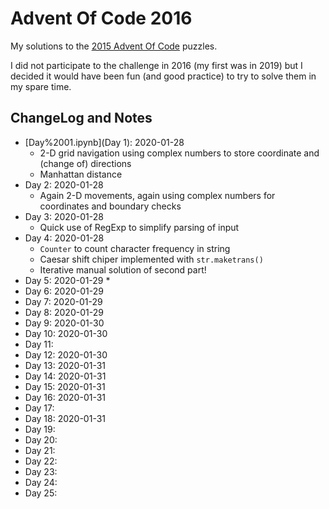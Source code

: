 # Advent Of Code 2016

My solutions to the [2015 Advent Of Code](https://adventofcode.com/2016) puzzles.

I did not participate to the challenge in 2016 (my first was in 2019) but I decided it would have been fun (and good practice) to try to solve them in my spare time.

## ChangeLog and Notes

* [Day%2001.ipynb](Day 1): 2020-01-28
  * 2-D grid navigation using complex numbers to store coordinate and (change of) directions
  * Manhattan distance
* Day 2: 2020-01-28
  * Again 2-D movements, again using complex numbers for coordinates and boundary checks
* Day 3: 2020-01-28
  * Quick use of RegExp to simplify parsing of input
* Day 4: 2020-01-28
  * `Counter` to count character frequency in string
  * Caesar shift chiper implemented with `str.maketrans()`
  * Iterative manual solution of second part!
* Day 5: 2020-01-29
  * 
* Day 6: 2020-01-29
* Day 7: 2020-01-29
* Day 8: 2020-01-29
* Day 9: 2020-01-30
* Day 10: 2020-01-30
* Day 11: 
* Day 12: 2020-01-30
* Day 13: 2020-01-31
* Day 14: 2020-01-31
* Day 15: 2020-01-31
* Day 16: 2020-01-31
* Day 17: 
* Day 18: 2020-01-31
* Day 19: 
* Day 20:
* Day 21:
* Day 22: 
* Day 23:
* Day 24:
* Day 25:
